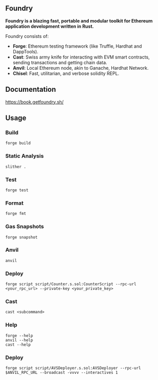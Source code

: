 ## Foundry

**Foundry is a blazing fast, portable and modular toolkit for Ethereum application development written in Rust.**

Foundry consists of:

-   **Forge**: Ethereum testing framework (like Truffle, Hardhat and DappTools).
-   **Cast**: Swiss army knife for interacting with EVM smart contracts, sending transactions and getting chain data.
-   **Anvil**: Local Ethereum node, akin to Ganache, Hardhat Network.
-   **Chisel**: Fast, utilitarian, and verbose solidity REPL.

## Documentation

https://book.getfoundry.sh/

## Usage

### Build

```shell
forge build
```

### Static Analysis

```shell
slither .
```

### Test

```shell
forge test
```

### Format

```shell
forge fmt
```

### Gas Snapshots

```shell
forge snapshot
```

### Anvil

```shell
anvil
```

### Deploy

```shell
forge script script/Counter.s.sol:CounterScript --rpc-url <your_rpc_url> --private-key <your_private_key>
```

### Cast

```shell
cast <subcommand>
```

### Help

```shell
forge --help
anvil --help
cast --help
```


### Deploy

```shell
forge script script/AVSDeployer.s.sol:AVSDeployer --rpc-url $ANVIL_RPC_URL --broadcast -vvvv --interactives 1
```
